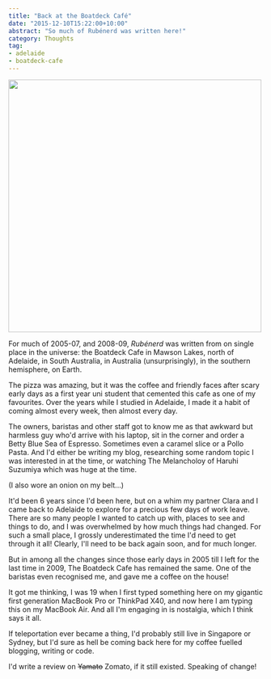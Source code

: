 ```yaml
---
title: "Back at the Boatdeck Café"
date: "2015-12-10T15:22:00+10:00"
abstract: "So much of Rubénerd was written here!"
category: Thoughts
tag:
- adelaide
- boatdeck-cafe
---
```

<p><img src="https://rubenerd.com/files/2015/boatdeck2015.jpg" alt="" style="width:500px;"></p>

For much of 2005-07, and 2008-09, *Rubénerd* was written from on single place in the universe: the Boatdeck Cafe in Mawson Lakes, north of Adelaide, in South Australia, in Australia (unsurprisingly), in the southern hemisphere, on Earth.

The pizza was amazing, but it was the coffee and friendly faces after scary early days as a first year uni student that cemented this cafe as one of my favourites. Over the years while I studied in Adelaide, I made it a habit of coming almost every week, then almost every day.

The owners, baristas and other staff got to know me as that awkward but harmless guy who'd arrive with his laptop, sit in the corner and order a Betty Blue Sea of Espresso. Sometimes even a caramel slice or a Pollo Pasta. And I'd either be writing my blog, researching some random topic I was interested in at the time, or watching The Melancholoy of Haruhi Suzumiya which was huge at the time.

(I also wore an onion on my belt...)

It'd been 6 years since I'd been here, but on a whim my partner Clara and I came back to Adelaide to explore for a precious few days of work leave. There are so many people I wanted to catch up with, places to see and things to do, and I was overwhelmed by how much things had changed. For such a small place, I grossly underestimated the time I'd need to get through it all! Clearly, I'll need to be back again soon, and for much longer.

But in among all the changes since those early days in 2005 till I left for the last time in 2009, The Boatdeck Cafe has remained the same. One of the baristas even recognised me, and gave me a coffee on the house!

It got me thinking, I was 19 when I first typed something here on my gigantic first generation MacBook Pro or ThinkPad X40, and now here I am typing this on my MacBook Air. And all I'm engaging in is nostalgia, which I think says it all.

If teleportation ever became a thing, I'd probably still live in Singapore or Sydney, but I'd sure as hell be coming back here for my coffee fuelled blogging, writing or code.

I'd write a review on <del>Yamato</del> Zomato, if it still existed. Speaking of change!

